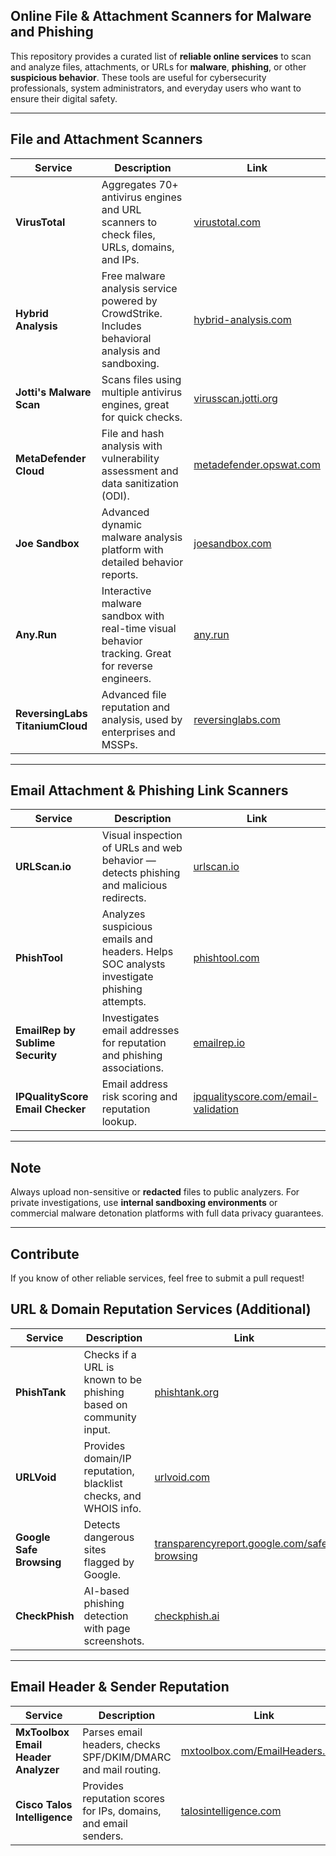 ## Online File & Attachment Scanners for Malware and Phishing

This repository provides a curated list of **reliable online services** to scan and analyze files, attachments, or URLs for **malware**, **phishing**, or other **suspicious behavior**. These tools are useful for cybersecurity professionals, system administrators, and everyday users who want to ensure their digital safety.

---

## File and Attachment Scanners

| Service | Description | Link |
|---------|-------------|------|
| **VirusTotal** | Aggregates 70+ antivirus engines and URL scanners to check files, URLs, domains, and IPs. | [virustotal.com](https://www.virustotal.com/) |
| **Hybrid Analysis** | Free malware analysis service powered by CrowdStrike. Includes behavioral analysis and sandboxing. | [hybrid-analysis.com](https://www.hybrid-analysis.com/) |
| **Jotti's Malware Scan** | Scans files using multiple antivirus engines, great for quick checks. | [virusscan.jotti.org](https://virusscan.jotti.org/) |
| **MetaDefender Cloud** | File and hash analysis with vulnerability assessment and data sanitization (ODI). | [metadefender.opswat.com](https://metadefender.opswat.com/) |
| **Joe Sandbox** | Advanced dynamic malware analysis platform with detailed behavior reports. | [joesandbox.com](https://www.joesandbox.com/) |
| **Any.Run** | Interactive malware sandbox with real-time visual behavior tracking. Great for reverse engineers. | [any.run](https://any.run/) |
| **ReversingLabs TitaniumCloud** | Advanced file reputation and analysis, used by enterprises and MSSPs. | [reversinglabs.com](https://www.reversinglabs.com/) |

---

## Email Attachment & Phishing Link Scanners

| Service | Description | Link |
|---------|-------------|------|
| **URLScan.io** | Visual inspection of URLs and web behavior — detects phishing and malicious redirects. | [urlscan.io](https://urlscan.io/) |
| **PhishTool** | Analyzes suspicious emails and headers. Helps SOC analysts investigate phishing attempts. | [phishtool.com](https://www.phishtool.com/) |
| **EmailRep by Sublime Security** | Investigates email addresses for reputation and phishing associations. | [emailrep.io](https://emailrep.io/) |
| **IPQualityScore Email Checker** | Email address risk scoring and reputation lookup. | [ipqualityscore.com/email-validation](https://www.ipqualityscore.com/email-validation) |

---

## Note

Always upload non-sensitive or **redacted** files to public analyzers. For private investigations, use **internal sandboxing environments** or commercial malware detonation platforms with full data privacy guarantees.

---

## Contribute

If you know of other reliable services, feel free to submit a pull request!


## URL & Domain Reputation Services (Additional)

| Service | Description | Link |
|---------|-------------|------|
| **PhishTank** | Checks if a URL is known to be phishing based on community input. | [phishtank.org](https://phishtank.org/) |
| **URLVoid** | Provides domain/IP reputation, blacklist checks, and WHOIS info. | [urlvoid.com](https://www.urlvoid.com/) |
| **Google Safe Browsing** | Detects dangerous sites flagged by Google. | [transparencyreport.google.com/safe-browsing](https://transparencyreport.google.com/safe-browsing/search) |
| **CheckPhish** | AI-based phishing detection with page screenshots. | [checkphish.ai](https://checkphish.ai/) |

---

## Email Header & Sender Reputation

| Service | Description | Link |
|---------|-------------|------|
| **MxToolbox Email Header Analyzer** | Parses email headers, checks SPF/DKIM/DMARC and mail routing. | [mxtoolbox.com/EmailHeaders.aspx](https://mxtoolbox.com/EmailHeaders.aspx) |
| **Cisco Talos Intelligence** | Provides reputation scores for IPs, domains, and email senders. | [talosintelligence.com](https://talosintelligence.com/) |
